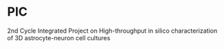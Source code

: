 # PIC
2nd Cycle Integrated Project on High-throughput in silico characterization of 3D astrocyte-neuron cell cultures
